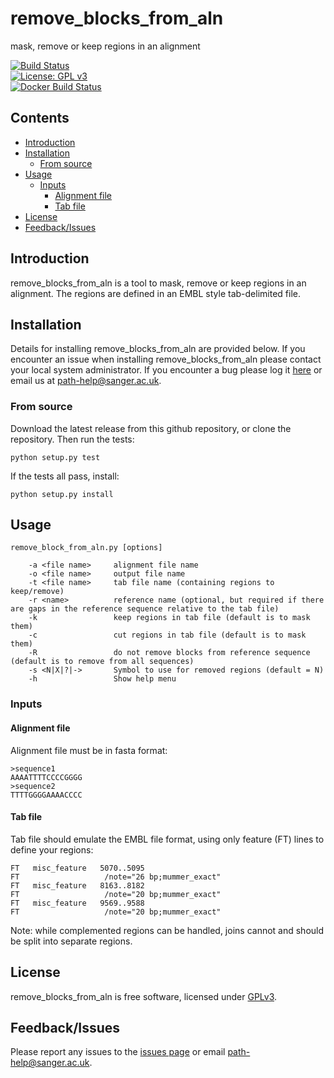# remove_blocks_from_aln
mask, remove or keep regions in an alignment

[![Build Status](https://travis-ci.org/sanger-pathogens/remove_blocks_from_aln.svg?branch=master)](https://travis-ci.org/sanger-pathogens/remove_blocks_from_aln)   
[![License: GPL v3](https://img.shields.io/badge/License-GPL%20v3-brightgreen.svg)](https://github.com/sanger-pathogens/remove_blocks_from_aln/blob/master/LICENSE)  
[![Docker Build Status](https://img.shields.io/docker/cloud/build/sangerpathogens/remove_blocks_from_aln.svg)](https://hub.docker.com/r/sangerpathogens/remove_blocks_from_aln)   

## Contents
  * [Introduction](#introduction)
  * [Installation](#installation)
    * [From source](#from-source)
  * [Usage](#usage)
    * [Inputs](#inputs)
      * [Alignment file](#alignment-file)
      * [Tab file](#tab-file)
  * [License](#license)
  * [Feedback/Issues](#feedbackissues)

## Introduction
remove_blocks_from_aln is a tool to mask, remove or keep regions in an alignment. The regions are defined in an EMBL style tab-delimited file.

## Installation
Details for installing remove_blocks_from_aln are provided below. If you encounter an issue when installing remove_blocks_from_aln please contact your local system administrator. If you encounter a bug please log it [here](https://github.com/sanger-pathogens/remove_blocks_from_aln/issues) or email us at path-help@sanger.ac.uk.

### From source
Download the latest release from this github repository, or clone the repository. Then run the tests:

    python setup.py test
    
If the tests all pass, install:

    python setup.py install

## Usage
```
remove_block_from_aln.py [options]

	-a <file name>     alignment file name
	-o <file name>     output file name
	-t <file name>     tab file name (containing regions to keep/remove)
	-r <name>          reference name (optional, but required if there are gaps in the reference sequence relative to the tab file)
	-k                 keep regions in tab file (default is to mask them)
	-c                 cut regions in tab file (default is to mask them)
	-R                 do not remove blocks from reference sequence (default is to remove from all sequences)
	-s <N|X|?|->       Symbol to use for removed regions (default = N)
	-h                 Show help menu
```
### Inputs

#### Alignment file

Alignment file must be in fasta format:

	>sequence1
	AAAATTTTCCCCGGGG
	>sequence2
	TTTTGGGGAAAACCCC

#### Tab file

Tab file should emulate the EMBL file format, using only feature (FT) lines to define your regions:

	FT   misc_feature   5070..5095
	FT                   /note="26 bp;mummer_exact"
	FT   misc_feature   8163..8182
	FT                   /note="20 bp;mummer_exact"
	FT   misc_feature   9569..9588
	FT                   /note="20 bp;mummer_exact"
	
Note: while complemented regions can be handled, joins cannot and should be split into separate regions.

## License
remove_blocks_from_aln is free software, licensed under [GPLv3](https://github.com/sanger-pathogens/remove_blocks_from_aln/blob/master/LICENSE).

## Feedback/Issues
Please report any issues to the [issues page](https://github.com/sanger-pathogens/remove_blocks_from_aln/issues) or email path-help@sanger.ac.uk.
